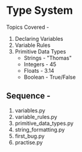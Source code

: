 # Type System

Topics Covered -

1. Declaring Variables
2. Variable Rules
3. Primitive Data Types
    - Strings - "Thomas"
    - Integers - 45
    - Floats - 3.14
    - Boolean - True/False 




## Sequence -

1. variables.py
2. variable_rules.py
3. primitive_data_types.py
4. string_formatting.py
5. first_bug.py
6. practise.py
